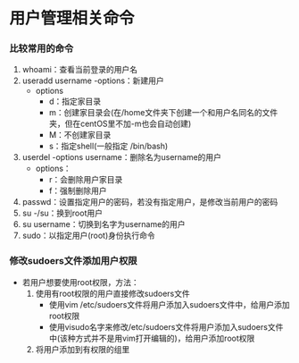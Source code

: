 # 用户管理相关命令
### 比较常用的命令
1. whoami：查看当前登录的用户名
2. useradd username -options：新建用户
   + options
      - d：指定家目录
      - m：创建家目录会(在/home文件夹下创建一个和用户名同名的文件夹，但在centOS里不加-m也会自动创建)
      - M：不创建家目录
      - s：指定shell(一般指定 /bin/bash)
3. userdel -options username：删除名为username的用户
   + options：
      - r：会删除用户家目录
      - f：强制删除用户
4. passwd：设置指定用户的密码，若没有指定用户，是修改当前用户的密码
5. su -/su：换到root用户
6. su username：切换到名字为username的用户
7. sudo：以指定用户(root)身份执行命令

### 修改sudoers文件添加用户权限
- 若用户想要使用root权限，方法：
   1. 使用有root权限的用户直接修改sudoers文件
      + 使用vim /etc/sudoers文件将用户添加入sudoers文件中，给用户添加root权限
      + 使用visudo名字来修改/etc/sudoers文件将用户添加入sudoers文件中(该种方式并不是用vim打开编辑的)，给用户添加root权限
   2. 将用户添加到有权限的组里
